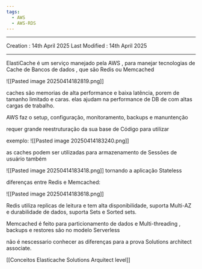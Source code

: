 ```yaml
---
tags:
  - AWS
  - AWS-RDS
---
```

---
Creation : 14th April 2025
Last Modified : 14th April 2025
___
ElastiCache é um serviço manejado pela AWS , para manejar tecnologias de Cache de Bancos de dados , que são Redis ou Memcached

![[Pasted image 20250414182819.png]]

caches são memorias de alta performance e baixa latência, porem de tamanho limitado e caras. elas ajudam na performance de DB de com altas cargas de trabalho.

AWS faz o setup, configuração, monitoramento, backups e manuntenção

requer grande reestruturação da sua base de Código para utilizar

exemplo:
![[Pasted image 20250414183240.png]]


as caches podem ser utilizadas para armazenamento de Sessões de usuário também

![[Pasted image 20250414183418.png]]
tornando a aplicação Stateless

diferenças entre Redis e Memcached:

![[Pasted image 20250414183618.png]]

Redis utiliza replicas de leitura e tem alta disponibilidade, suporta Multi-AZ e durabilidade de dados, suporta Sets e Sorted sets.

Memcached é feito para particionamento de dados e Multi-threading , backups e restores são no modelo Serverless

não é nescessario conhecer as diferenças para a prova Solutions architect associate.

[[Conceitos Elasticache Solutions Arquitect level]]

